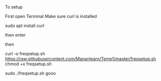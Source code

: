 To setup

First open Terminal
 Make sure curl is installed
 
  sudo apt install curl
  
  then enter
  
  then 
  
  curl -o freqsetup.sh https://raw.githubusercontent.com/Mananlearn/Temp1/master/freqsetup.sh
  chmod +x freqsetup.sh
  
  sudo ./freqsetup.sh
  gooo
  

